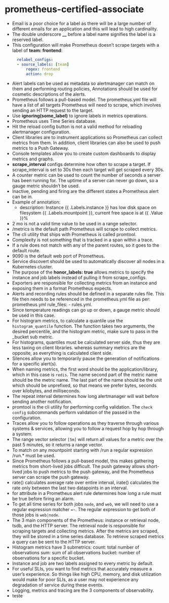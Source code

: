 # prometheus-certified-associate

* Email is a poor choice for a label as there will be a large number of different emails for an application and this will lead to high cardinality.
* The double underscore **__** before a label name signifies the label is a reserved label.
* This configuration will make Prometheus doesn’t scrape targets with a label of **team: frontend**:
  ```yaml
    relabel_configs:
    - source_labels: [team]
        regex: frontend
        action: drop
  ```
* Alert labels can be used as metadata so alertmanager can match on them and performing routing policies, Annotations should be used for cosmetic descriptions of the alerts.
* Prometheus follows a pull-based model. The prometheus.yml file will have a list of all targets Prometheus will need to scrape, which involves sending an HTTP request to the target.
* Use **ignoring(some_label)** to ignore labels in metrics operations.
* Prometheus uses Time Series database.
* Hit the reload config button is not a valid method for reloading alertmanager configuration.
* Client libraries are to instrument applications so Prometheus can collect metrics from them. In addition, client libraries can also be used to push metrics to a Push Gateway.
* Console templates allow you to create custom dashboards to display metrics and graphs.
* **scrape_interval** configs determine how often to scrape a target. If scrape_interval is set to 30s then each target will get scraped every 30s.
* A counter metric can be used to count the number of seconds a server has been running for. The uptime of a server can never go down, so a gauge metric shouldn’t be used.
* Inactive, pending and firing are the different states a Prometheus alert can be in.
* Example of annotation:
  * description: Instance {{ .Labels.instance }} has low disk space on filesystem {{ .Labels.mountpoint }}, current free space is at {{ .Value }}%
* 2 mo is not a valid time value to be used in a range selector.
* /metrics is the default path Prometheus will scrape to collect metrics.
* The cli utility that ships with Prometheus is called promtool.
* Complexity is not something that is tracked in a span within a trace.
* If a rule does not match with any of the parent routes, so it goes to the default route.
* 9090 is the default web port of Prometheus.
* Service discovert should be used to automatically discover all nodes in a Kubernetes cluster.
* The purpose of the **honor_labels: true** allows metrics to specify the instance and job labels instead of pulling it from scrape_configs.
* Exporters are responsible for collecting metrics from an instance and exposing them in a format Prometheus expects.
* Alerts and recording rules should be defined in a separate rules file. This file then needs to be referenced in the prometheus.yml file as per: prometheus.yml rule_files: - rules.yml.
* Since temperature readings can go up or down, a gauge metric should be used in this case.
* For histogram metrics, to calculate a quantile use the `histogram_quantile` function. The function takes two arguments, the desired percentile, and the histogram metric, make sure to pass in the _bucket sub metric.
* For histograms, quantiles must be calculated server side, thus they are less taxing on client libraries. whereas summary metrics are the opposite, as everything is calculated client side.
* Silences allow you to temporarily pause the generation of notifications for a specific alert(s).
* When naming metrics, the first word should be the application/library, which in this case is `redis`. The name second part of the metric name should be the metric name. The last part of the name should be the unit which should be unprefixed, so that means we prefer bytes, seconds over kilobytes, and milliseconds.
* The repeat interval determines how long alertmanager will wait before sending another notification.
* promtool is the cli utility for performing config validation. The `check config` subcommands perform validation of the passed in the configuration.
* Traces allow you to follow operations as they traverse through various systems & services, allowing you to follow a request hop by hop through a system.
* The range vector selector `[5m]` will return all values for a metric over the past 5 minutes, so it returns a range vector.
* To match on any mountpoint starting with /run a regular expression /run.* must be used. 
* Since Prometheus follows a pull-based model, this makes gathering metrics from short-lived jobs difficult. The push gateway allows short-lived jobs to push metrics to the push gateway, and the Prometheus server can scrape the push gateway.
* rate() calculates average rate over entire interval, irate() calculates the rate only between the last two datapoints in an interval.
* for attribute in a Prometheus alert rule determines how long a rule must be true before firing an alarm.
* To get all time series for both jobs `node`, and `web`, we will need to use a regular expression matcher `=~`. The regular expression to get both of those jobs is `web|node`.
* The 3 main components of the Prometheus: instance or retrieval node, tsdb, and the HTTP server. The retrieval node is responsible for scraping targets and collecting metrics. After the metrics are scraped, they will be stored in a time series database. To retrieve scraped metrics a query can be sent to the HTTP server.
* Histogram metrics have 3 submetrics: count: total number of observations sum: sum of all observations bucket: number of observations for a specific bucket.
* Instance and job are two labels assigned to every metric by default.
* For useful SLIs, you want to find metrics that accurately measure a user’s experience. So things like high CPU, memory, and disk utilization would make for poor SLIs, as a user may not experience any degradation of service during these events.
* Logging, metrics and tracing are the 3 components of observability.
* teste